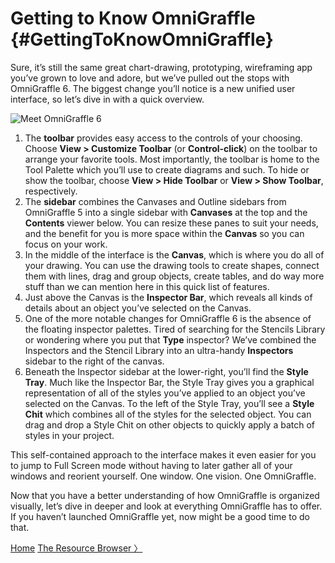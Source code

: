 # Getting to Know OmniGraffle {#GettingToKnowOmniGraffle}

Sure, it’s still the same great chart-drawing, prototyping, wireframing app you’ve grown to love and adore, but we’ve pulled out the stops with OmniGraffle 6. The biggest change you’ll notice is a new unified user interface, so let’s dive in with a quick overview.

![Meet OmniGraffle 6](https://github.com/developerworks/omnigraffile-6-manual/blob/master/images/og6_interface_with_callouts.png)

1.  The **toolbar** provides easy access to the controls of your choosing. Choose **View \> Customize Toolbar** (or **Control-click**) on the toolbar to arrange your favorite tools. Most importantly, the toolbar is home to the Tool Palette which you’ll use to create diagrams and such. To hide or show the toolbar, choose **View \> Hide Toolbar** or **View \> Show Toolbar**, respectively.
2.  The **sidebar** combines the Canvases and Outline sidebars from OmniGraffle 5 into a single sidebar with **Canvases** at the top and the **Contents** viewer below. You can resize these panes to suit your needs, and the benefit for you is more space within the **Canvas** so you can focus on your work.
3.  In the middle of the interface is the **Canvas**, which is where you do all of your drawing. You can use the drawing tools to create shapes, connect them with lines, drag and group objects, create tables, and do way more stuff than we can mention here in this quick list of features.
4.  Just above the Canvas is the **Inspector Bar**, which reveals all kinds of details about an object you’ve selected on the Canvas.
5.  One of the more notable changes for OmniGraffle 6 is the absence of the floating inspector palettes. Tired of searching for the Stencils Library or wondering where you put that **Type** inspector? We’ve combined the Inspectors and the Stencil Library into an ultra-handy **Inspectors** sidebar to the right of the canvas.
6.  Beneath the Inspector sidebar at the lower-right, you’ll find the **Style Tray**. Much like the Inspector Bar, the Style Tray gives you a graphical representation of all of the styles you’ve applied to an object you’ve selected on the Canvas. To the left of the Style Tray, you’ll see a **Style Chit** which combines all of the styles for the selected object. You can drag and drop a Style Chit on other objects to quickly apply a batch of styles in your project.

This self-contained approach to the interface makes it even easier for you to jump to Full Screen mode without having to later gather all of your windows and reorient yourself. One window. One vision. One OmniGraffle.

Now that you have a better understanding of how OmniGraffle is organized visually, let’s dive in deeper and look at everything OmniGraffle has to offer. If you haven’t launched OmniGraffle yet, now might be a good time to do that.

[Home](index.html) [The Resource Browser 〉](index04_resourcebrowser.html)
